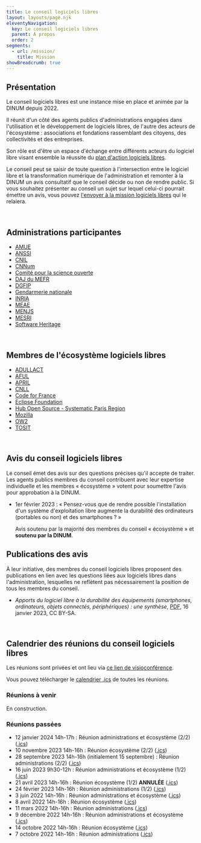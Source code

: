 ```yaml
---
title: Le conseil logiciels libres
layout: layouts/page.njk
eleventyNavigation:
  key: Le conseil logiciels libres
  parent: À propos
  order: 2
segments:
  - url: /mission/
    title: Mission
showBreadcrumb: true
---
```


## Présentation

Le conseil logiciels libres est une instance mise en place et animée par la DINUM depuis 2022.

Il réunit d'un côté des agents publics d'administrations engagées dans l'utilisation et le développement de logiciels libres, de l'autre des acteurs de l'écosystème : associations et fondations rassemblant des citoyens, des collectivités et des entreprises.

Son rôle est d'être un espace d'échange entre différents acteurs du logiciel libre visant ensemble la réussite du [plan d'action logiciels libres](/fr/plan-action-logiciels-libres-et-communs-numeriques/).

Le conseil peut se saisir de toute question à l'intersection entre le logiciel libre et la transformation numérique de l'administration et remonter à la DINUM un avis consultatif que le conseil décide ou non de rendre public. Si vous souhaitez présenter au conseil un sujet sur lequel celui-ci pourrait émettre un avis, vous pouvez [l'envoyer à la mission logiciels libres](/fr/contact/) qui le relaiera.

<br/>

## Administrations participantes

- [AMUE](https://www.amue.fr/)
- [ANSSI](https://www.ssi.gouv.fr/)
- [CNIL](https://cnil.fr/fr)
- [CNNum](https://cnnumerique.fr/)
- [Comité pour la science ouverte](https://www.ouvrirlascience.fr)
- [DAJ du MEFR](https://www.economie.gouv.fr/daj)
- [DGFIP](https://www.economie.gouv.fr/dgfip)
- [Gendarmerie nationale](https://www.gendarmerie.interieur.gouv.fr/)
- [INRIA](https://www.inria.fr/fr)
- [MEAE](https://www.diplomatie.gouv.fr/fr/)
- [MENJS](https://www.education.gouv.fr/)
- [MESRI](https://www.enseignementsup-recherche.gouv.fr/fr)
- [Software Heritage](https://www.softwareheritage.org/?lang=fr)

<br/>

## Membres de l'écosystème logiciels libres

- [ADULLACT](https://adullact.org/)
- [AFUL](https://aful.org/)
- [APRIL](https://www.april.org/)
- [CNLL](https://cnll.fr/)
- [Code for France](https://codefor.fr/)
- [Eclipse Foundation](https://www.eclipse.org/org/foundation/)
- [Hub Open Source - Systematic Paris Region](https://systematic-paris-region.org/hubs-enjeux/hub-open-source/)
- [Mozilla](https://www.mozilla.org)
- [OW2](https://www.ow2.org)
- [TOSIT](https://tosit.fr)

<br/>

## Avis du conseil logiciels libres

Le conseil émet des avis sur des questions précises qu'il accepte de
traiter. Les agents publics membres du conseil contribuent avec leur
expertise individuelle et les membres « écosystème » votent pour
soumettre l'avis pour approbation à la DINUM.

- 1er février 2023 : « Pensez-vous que de rendre possible
  l'installation d'un système d'exploitation libre augmente la
  durabilité des ordinateurs (portables ou non) et des smartphones ? »
 
  Avis soutenu par la majorité des membres du conseil « écosystème »
  et **soutenu par la DINUM**.

<!-- - 2 octobre 2024 : « Le Conseil Logiciels Libres souligne les succès -->
<!--   remarquables du programme Next Generation Internet (NGI) et de son -->
<!--   modèle de financement en cascade, qui ont permis de renforcer -->
<!--   l’écosystème numérique européen. Il appelle à la poursuite et à -->
<!--   l'intensification des efforts en faveur de cet écosystème ouvert, -->
<!--   souverain et innovant, en totale cohérence avec les valeurs et -->
<!--   priorités stratégiques de l’Union européenne. » -->
  
<!--   Avis soutenu par la majorité des membres du conseil « écosystème ». -->

## Publications des avis

À leur initiative, des membres du conseil logiciels libres proposent
des publications en lien avec les questions liées aux logiciels libres
dans l'administration, lesquelles ne reflètent pas nécessairement la
position de tous les membres du conseil.

- *Apports du logiciel libre à la durabilité des équipements (smartphones, ordinateurs, objets connectés, périphériques) : une synthèse*, [PDF](/docs/2023_01_RapportIndiceDurabilite.pdf), 16 janvier 2023, CC BY-SA.
<!-- - *Avis du Conseil Logiciels Libres sur l’avenir du programme Next Generation Internet (NGI)*, [PDF](/docs/cll-avis-ngi-02102024.pdf), 2 octobre 2024, CC BY-SA. -->

<br/>

## Calendrier des réunions du conseil logiciels libres

Les réunions sont privées et ont lieu via [ce lien de visioconférence](https://webinaire.numerique.gouv.fr/meeting/signin/invite/362/creator/369/hash/14eb55bd230aa1a8b8a98e0ee35b056d0196afcf).

Vous pouvez télécharger le [calendrier .ics](https://git.sr.ht/~codegouvfr/logiciels-libres/blob/main/evenements/rdv-conseil-logiciels-libres.ics) de toutes les réunions.

### Réunions à venir

En construction.

### Réunions passées

- 12 janvier 2024 14h-17h : Réunion administrations et écosystème (2/2) ([.ics](https://git.sr.ht/~codegouvfr/logiciels-libres/blob/main/evenements/conseil-logiciels-libres-2023-reunion-administrations-ecosysteme-2.ics))
- 10 novembre 2023 14h-16h : Réunion écosystème (2/2) ([.ics](https://git.sr.ht/~codegouvfr/logiciels-libres/blob/main/evenements/conseil-logiciels-libres-2023-reunion-ecosysteme-2.ics))
- 28 septembre 2023 14h-16h (initialement 15 septembre) : Réunion administrations (2/2) ([.ics](https://git.sr.ht/~codegouvfr/logiciels-libres/blob/main/evenements/2023/conseil-logiciels-libres-2023-reunion-administrations-2.ics))
- 16 juin 2023 9h30-12h : Réunion administrations et écosystème (1/2) ([.ics](https://git.sr.ht/~codegouvfr/logiciels-libres/blob/main/evenements/2023/conseil-logiciels-libres-2023-reunion-administrations-ecosysteme-1.ics))
- 21 avril 2023 14h-16h : Réunion écosystème (1/2) **ANNULÉE** ([.ics](https://git.sr.ht/~codegouvfr/logiciels-libres/blob/main/evenements/2023/conseil-logiciels-libres-2023-reunion-ecosysteme-1.ics))
- 24 février 2023 14h-16h : Réunion administrations (1/2) ([.ics](https://git.sr.ht/~codegouvfr/logiciels-libres/blob/main/evenements/2023/conseil-logiciels-libres-2023-reunion-administrations-1.ics))
- 3 juin 2022 14h-16h : Réunion administrations et écosystème ([.ics](https://git.sr.ht/~codegouvfr/logiciels-libres/blob/main/evenements/2022/conseil-logiciels-libres-2022-reunion-administrations-ecosysteme-1.ics))
- 8 avril 2022 14h-16h : Réunion écosystème ([.ics](https://git.sr.ht/~codegouvfr/logiciels-libres/blob/main/evenements/2022/conseil-logiciels-libres-2022-reunion-ecosysteme-1.ics))
- 11 mars 2022 14h-16h : Réunion administrations ([.ics](https://git.sr.ht/~codegouvfr/logiciels-libres/blob/main/evenements/2022/conseil-logiciels-libres-2022-reunion-administrations-1.ics))
- 9 décembre 2022 14h-16h : Réunion administrations et écosystème ([.ics](https://git.sr.ht/~codegouvfr/logiciels-libres/blob/main/evenements/2022/conseil-logiciels-libres-2022-reunion-administrations-ecosysteme-2.ics))
- 14 octobre 2022 14h-16h : Réunion écosystème ([.ics](https://git.sr.ht/~codegouvfr/logiciels-libres/blob/main/evenements/2022/conseil-logiciels-libres-2022-reunion-ecosysteme-2.ics))
- 7 octobre 2022 14h-16h : Réunion administrations ([.ics](https://git.sr.ht/~codegouvfr/logiciels-libres/blob/main/evenements/2022/conseil-logiciels-libres-2022-reunion-administrations-2.ics))

<br/>
